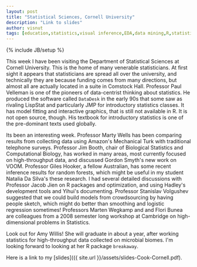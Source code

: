 ```yaml
---
layout: post
title: "Statistical Sciences, Cornell University"
description: "Link to slides"
author: visnut
tags: [education,statistics,visual inference,EDA,data mining,R,statistical computing,statistical graphics,data wrangling]
---
```

{% include JB/setup %}

This week I have been visiting the Department of Statistical Sciences at Cornell University. This is the home of many venerable statisticians. At first sight it appears that statisticians are spread all over the university, and technically they are because funding comes from many directions, but almost all are actually located in a suite in Comstock Hall. Professor Paul Velleman is one of the pioneers of data-centrist thinking about statistics. He produced the software called `DataDesk` in the early 90s that some saw as rivaling LispStat and particularly JMP for introductory statistics classes. It has model fitting and interactive graphics, that is still not available in R. It is not open source, though. His textbook for introductory statistics is one of the pre-dominant texts used globally.

Its been an interesting week. Professor Marty Wells has been comparing results from collecting data using Amazon's Mechanical Turk with traditional telephone surveys. Professor Jim Booth, chair of Biological Statistics and Computational Biology, has worked in many areas, most currently focused on high-throughput data, and discussed Gordon Smyth's new work on VOOM. Professor Giles Hooker, a fellow Australian, has some recent inference results for random forests, which might be useful in my student Natalia Da Silva's these research. I had several detailed discussions with Professor  Jacob Jien on R packages and optimization, and using Hadley's development tools and Yihui's documenting. Professor Stanislav Volgushev suggested that we could build models from crowdsourcing by having people sketch, which might do better than smoothing and logistic regression sometimes! Professors Marten Wegkamp and and Flori Bunea are colleagues from a 2008 semester long workshop at Cambridge on high-dimensional problems in Statistics.  

Look out for Amy Willis! She will graduate in about a year, after working statistics for high-throughput data collected on microbial biomes. I'm looking forward to looking at her R package `breakaway`. 

Here is a link to my [slides]({{ site.url }}/assets/slides-Cook-Cornell.pdf). 


